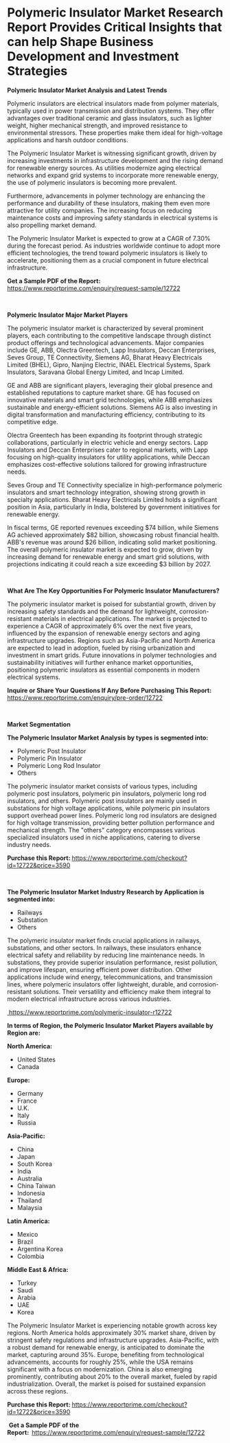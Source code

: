 <p><h1>Polymeric Insulator Market Research Report Provides Critical Insights that can help Shape Business Development and Investment Strategies</h1></p><p><strong>Polymeric Insulator Market Analysis and Latest Trends</strong></p>
<p><p>Polymeric insulators are electrical insulators made from polymer materials, typically used in power transmission and distribution systems. They offer advantages over traditional ceramic and glass insulators, such as lighter weight, higher mechanical strength, and improved resistance to environmental stressors. These properties make them ideal for high-voltage applications and harsh outdoor conditions.</p><p>The Polymeric Insulator Market is witnessing significant growth, driven by increasing investments in infrastructure development and the rising demand for renewable energy sources. As utilities modernize aging electrical networks and expand grid systems to incorporate more renewable energy, the use of polymeric insulators is becoming more prevalent. </p><p>Furthermore, advancements in polymer technology are enhancing the performance and durability of these insulators, making them even more attractive for utility companies. The increasing focus on reducing maintenance costs and improving safety standards in electrical systems is also propelling market demand.</p><p>The Polymeric Insulator Market is expected to grow at a CAGR of 7.30% during the forecast period. As industries worldwide continue to adopt more efficient technologies, the trend toward polymeric insulators is likely to accelerate, positioning them as a crucial component in future electrical infrastructure.</p></p>
<p><strong>Get a Sample PDF of the Report:&nbsp;</strong> <a href="https://www.reportprime.com/enquiry/request-sample/12722?utm_campaign=4428&utm_medium=2&utm_source=Github&utm_content=ia&utm_term=17052025&utm_id=polymeric-insulator">https://www.reportprime.com/enquiry/request-sample/12722</a></p>
<p>&nbsp;</p>
<p><strong>Polymeric Insulator Major Market Players</strong></p>
<p><p>The polymeric insulator market is characterized by several prominent players, each contributing to the competitive landscape through distinct product offerings and technological advancements. Major companies include GE, ABB, Olectra Greentech, Lapp Insulators, Deccan Enterprises, Seves Group, TE Connectivity, Siemens AG, Bharat Heavy Electricals Limited (BHEL), Gipro, Nanjing Electric, INAEL Electrical Systems, Spark Insulators, Saravana Global Energy Limited, and Incap Limited.</p><p>GE and ABB are significant players, leveraging their global presence and established reputations to capture market share. GE has focused on innovative materials and smart grid technologies, while ABB emphasizes sustainable and energy-efficient solutions. Siemens AG is also investing in digital transformation and manufacturing efficiency, contributing to its competitive edge.</p><p>Olectra Greentech has been expanding its footprint through strategic collaborations, particularly in electric vehicle and energy sectors. Lapp Insulators and Deccan Enterprises cater to regional markets, with Lapp focusing on high-quality insulators for utility applications, while Deccan emphasizes cost-effective solutions tailored for growing infrastructure needs. </p><p>Seves Group and TE Connectivity specialize in high-performance polymeric insulators and smart technology integration, showing strong growth in specialty applications. Bharat Heavy Electricals Limited holds a significant position in Asia, particularly in India, bolstered by government initiatives for renewable energy.</p><p>In fiscal terms, GE reported revenues exceeding $74 billion, while Siemens AG achieved approximately $82 billion, showcasing robust financial health. ABB's revenue was around $26 billion, indicating solid market positioning. The overall polymeric insulator market is expected to grow, driven by increasing demand for renewable energy and smart grid solutions, with projections indicating it could reach a size exceeding $3 billion by 2027.</p></p>
<p>&nbsp;</p>
<p><strong>What Are The Key Opportunities For Polymeric Insulator Manufacturers?</strong></p>
<p><p>The polymeric insulator market is poised for substantial growth, driven by increasing safety standards and the demand for lightweight, corrosion-resistant materials in electrical applications. The market is projected to experience a CAGR of approximately 6% over the next five years, influenced by the expansion of renewable energy sectors and aging infrastructure upgrades. Regions such as Asia-Pacific and North America are expected to lead in adoption, fueled by rising urbanization and investment in smart grids. Future innovations in polymer technologies and sustainability initiatives will further enhance market opportunities, positioning polymeric insulators as essential components in modern electrical systems.</p></p>
<p><strong>Inquire or Share Your Questions If Any Before Purchasing This Report:</strong> <a href="https://www.reportprime.com/enquiry/pre-order/12722?utm_campaign=4428&utm_medium=2&utm_source=Github&utm_content=ia&utm_term=17052025&utm_id=polymeric-insulator">https://www.reportprime.com/enquiry/pre-order/12722</a></p>
<p>&nbsp;</p>
<p><strong>Market Segmentation</strong></p>
<p><strong>The Polymeric Insulator Market Analysis by types is segmented into:</strong></p>
<p><ul><li>Polymeric Post Insulator</li><li>Polymeric Pin Insulator</li><li>Polymeric Long Rod Insulator</li><li>Others</li></ul></p>
<p><p>The polymeric insulator market consists of various types, including polymeric post insulators, polymeric pin insulators, polymeric long rod insulators, and others. Polymeric post insulators are mainly used in substations for high voltage applications, while polymeric pin insulators support overhead power lines. Polymeric long rod insulators are designed for high voltage transmission, providing better pollution performance and mechanical strength. The "others" category encompasses various specialized insulators used in niche applications, catering to diverse industry needs.</p></p>
<p><strong>Purchase this Report:&nbsp;</strong><a href="https://www.reportprime.com/checkout?id=12722&price=3590&utm_campaign=4428&utm_medium=2&utm_source=Github&utm_content=ia&utm_term=17052025&utm_id=polymeric-insulator">https://www.reportprime.com/checkout?id=12722&price=3590</a></p>
<p>&nbsp;</p>
<p><strong>The Polymeric Insulator Market Industry Research by Application is segmented into:</strong></p>
<p><ul><li>Railways</li><li>Substation</li><li>Others</li></ul></p>
<p><p>The polymeric insulator market finds crucial applications in railways, substations, and other sectors. In railways, these insulators enhance electrical safety and reliability by reducing line maintenance needs. In substations, they provide superior insulation performance, resist pollution, and improve lifespan, ensuring efficient power distribution. Other applications include wind energy, telecommunications, and transmission lines, where polymeric insulators offer lightweight, durable, and corrosion-resistant solutions. Their versatility and efficiency make them integral to modern electrical infrastructure across various industries.</p></p>
<p><a href="https://www.reportprime.com/polymeric-insulator-r12722?utm_campaign=4428&utm_medium=2&utm_source=Github&utm_content=ia&utm_term=17052025&utm_id=polymeric-insulator">&nbsp;https://www.reportprime.com/polymeric-insulator-r12722</a></p>
<p><strong>In terms of Region, the Polymeric Insulator Market Players available by Region are:</strong></p>
<p>
    <p> <strong> North America: </strong>
        <ul>
            <li>United States</li>
            <li>Canada</li>
        </ul>
        </p> 
    <p> <strong> Europe: </strong>
        <ul>
            <li>Germany</li>
            <li>France</li>
            <li>U.K.</li>
            <li>Italy</li>
            <li>Russia</li>
        </ul>
        </p> 
    <p> <strong> Asia-Pacific: </strong>
        <ul>
            <li>China</li>
            <li>Japan</li>
            <li>South Korea</li>
            <li>India</li>
            <li>Australia</li>
            <li>China Taiwan</li>
            <li>Indonesia</li>
            <li>Thailand</li>
            <li>Malaysia</li>
        </ul>
        </p> 
    <p> <strong> Latin America: </strong>
        <ul>
            <li>Mexico</li>
            <li>Brazil</li>
            <li>Argentina Korea</li>
            <li>Colombia</li>
        </ul>
        </p> 
    <p> <strong> Middle East & Africa: </strong>
        <ul>
            <li>Turkey</li>
            <li>Saudi</li>
            <li>Arabia</li>
            <li>UAE</li>
            <li>Korea</li>
        </ul>
    </p>
    </p>
<p><p>The Polymeric Insulator Market is experiencing notable growth across key regions. North America holds approximately 30% market share, driven by stringent safety regulations and infrastructure upgrades. Asia-Pacific, with a robust demand for renewable energy, is anticipated to dominate the market, capturing around 35%. Europe, benefiting from technological advancements, accounts for roughly 25%, while the USA remains significant with a focus on modernization. China is also emerging prominently, contributing about 20% to the overall market, fueled by rapid industrialization. Overall, the market is poised for sustained expansion across these regions.</p></p>
<p><strong>Purchase this Report: </strong><a href="https://www.reportprime.com/checkout?id=12722&price=3590&utm_campaign=4428&utm_medium=2&utm_source=Github&utm_content=ia&utm_term=17052025&utm_id=polymeric-insulator">https://www.reportprime.com/checkout?id=12722&price=3590</a></p>
<p>&nbsp;<strong>Get a Sample PDF of the Report:&nbsp;&nbsp;</strong><a href="https://www.reportprime.com/enquiry/request-sample/12722?utm_campaign=4428&utm_medium=2&utm_source=Github&utm_content=ia&utm_term=17052025&utm_id=polymeric-insulator">https://www.reportprime.com/enquiry/request-sample/12722</a></p>
<p><strong></strong></p>
<p><p></p><p></p><p></p></p>